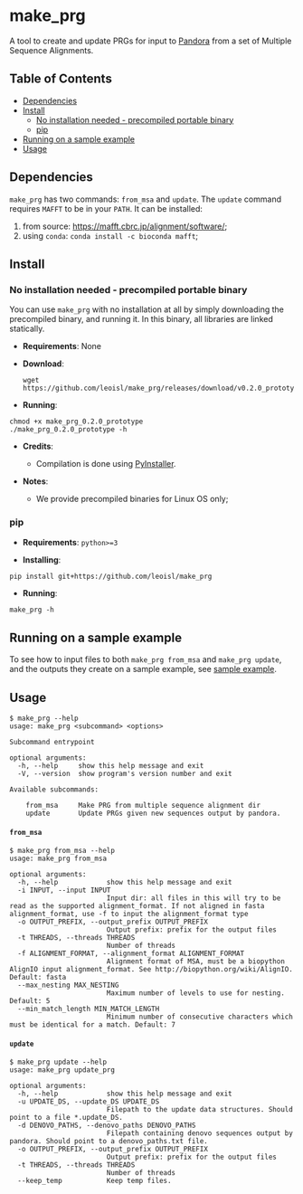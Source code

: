 # make_prg

A tool to create and update PRGs for input to [Pandora][pandora] from a set of 
Multiple Sequence Alignments.

[TOC]: #

## Table of Contents
- [Dependencies](#dependencies)
- [Install](#install)
  - [No installation needed - precompiled portable binary](#no-installation-needed---precompiled-portable-binary)
  - [pip](#pip)
- [Running on a sample example](#running-on-a-sample-example)
- [Usage](#usage)

## Dependencies

`make_prg` has two commands: `from_msa` and `update`. The `update` command requires `MAFFT` to be in your `PATH`. It can be installed:
  1. from source: https://mafft.cbrc.jp/alignment/software/;
  2. using `conda`: `conda install -c bioconda mafft`;

## Install

### No installation needed - precompiled portable binary

You can use `make_prg` with no installation at all by simply downloading the precompiled binary, and running it.
In this binary, all libraries are linked statically.

* **Requirements**: None

* **Download**:
  ```
  wget https://github.com/leoisl/make_prg/releases/download/v0.2.0_prototype/make_prg_0.2.0_prototype
  ```
* **Running**:
```
chmod +x make_prg_0.2.0_prototype
./make_prg_0.2.0_prototype -h
```

* **Credits**:
  * Compilation is done using [PyInstaller](https://github.com/pyinstaller/pyinstaller).

* **Notes**:
  * We provide precompiled binaries for Linux OS only;


### pip

* **Requirements**: `python>=3`

* **Installing**:
```sh
pip install git+https://github.com/leoisl/make_prg
```

* **Running**:
```
make_prg -h
```

## Running on a sample example

To see how to input files to both `make_prg from_msa` and `make_prg update`, and the outputs
they create on a sample example, see [sample example](sample_example).

## Usage

```
$ make_prg --help
usage: make_prg <subcommand> <options>

Subcommand entrypoint

optional arguments:
  -h, --help     show this help message and exit
  -V, --version  show program's version number and exit

Available subcommands:
  
    from_msa     Make PRG from multiple sequence alignment dir
    update       Update PRGs given new sequences output by pandora.

```

#### `from_msa`

```
$ make_prg from_msa --help
usage: make_prg from_msa

optional arguments:
  -h, --help            show this help message and exit
  -i INPUT, --input INPUT
                        Input dir: all files in this will try to be read as the supported alignment_format. If not aligned in fasta alignment_format, use -f to input the alignment_format type
  -o OUTPUT_PREFIX, --output_prefix OUTPUT_PREFIX
                        Output prefix: prefix for the output files
  -t THREADS, --threads THREADS
                        Number of threads
  -f ALIGNMENT_FORMAT, --alignment_format ALIGNMENT_FORMAT
                        Alignment format of MSA, must be a biopython AlignIO input alignment_format. See http://biopython.org/wiki/AlignIO. Default: fasta
  --max_nesting MAX_NESTING
                        Maximum number of levels to use for nesting. Default: 5
  --min_match_length MIN_MATCH_LENGTH
                        Minimum number of consecutive characters which must be identical for a match. Default: 7
```

#### `update`

```
$ make_prg update --help
usage: make_prg update_prg

optional arguments:
  -h, --help            show this help message and exit
  -u UPDATE_DS, --update_DS UPDATE_DS
                        Filepath to the update data structures. Should point to a file *.update_DS.
  -d DENOVO_PATHS, --denovo_paths DENOVO_PATHS
                        Filepath containing denovo sequences output by pandora. Should point to a denovo_paths.txt file.
  -o OUTPUT_PREFIX, --output_prefix OUTPUT_PREFIX
                        Output prefix: prefix for the output files
  -t THREADS, --threads THREADS
                        Number of threads
  --keep_temp           Keep temp files.
```

[pandora]: https://github.com/rmcolq/pandora
